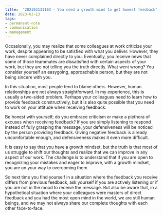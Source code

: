 ```yaml
---
title:  "202303131103 - You need a growth mind to get honest feedback"
date: 2023-03-13
tags: 
- permanent-note 
- communication
- management
---
```


Occasionally, you may realize that some colleagues at work criticize your work, despite appearing to be satisfied with what you deliver. However, they have never complained directly to you. Eventually, you receive news that some of those teammates are dissatisfied with certain aspects of your work, but they are not telling you the truth directly. What went wrong? You consider yourself an easygoing, approachable person, but they are not being sincere with you.

In this situation, most people tend to blame others. However, human relationships are not always straightforward. In my experience, this is usually a two-sided problem. Perhaps your colleagues need to learn how to provide feedback constructively, but it is also quite possible that you need to work on your attitude when receiving feedback.

Be honest with yourself; do you embrace criticism or make a plethora of excuses when receiving feedback? If you are simply listening to respond instead of fully grasping the message, your defensiveness will be noticed by the person providing feedback. Giving negative feedback is already uncomfortable enough, and defensiveness makes it even more difficult.

It is easy to say that you have a growth mindset, but the truth is that most of us struggle to shift our thoughts and realize that we can improve in any aspect of our work. The challenge is to understand that if you are open to recognizing your mistakes and eager to improve, with a growth mindset, you are on your way to overcoming them.

So next time you find yourself in a situation where the feedback you receive differs from previous feedback, ask yourself if you are actively listening or if you are not in the mood to receive the message. But also be aware that, in a hypothetical situation where your colleagues were masters of direct feedback and you had the most open mind in the world, we are still human beings, and we may not always share our complete thoughts with each other face-to-face.






